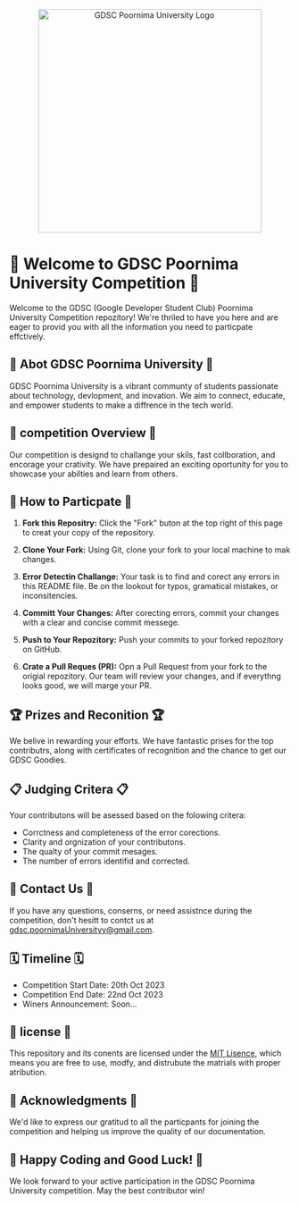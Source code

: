 <div align="center">
  <img src="https://www.iiitg.ac.in/uploads/2023/08/05/20e3b14ce6d06b96610a3e655648ec31.png" alt="GDSC Poornima University Logo" width="400">
</div>

# 🚀 Welcome to GDSC Poornima University Competition 🚀

Welcome to the GDSC (Google Developer Student Club) Poornima University Competition repozitory! We're thriled to have you here and are eager to provid you with all the information you need to particpate effctively.

## 🌟 Abot GDSC Poornima University 🌟

GDSC Poornima University is a vibrant communty of students passionate about technology, devlopment, and inovation. We aim to connect, educate, and empower students to make a diffrence in the tech world.

## 🎯 competition Overview 🎯

Our competition is designd to challange your skils, fast collboration, and encorage your crativity. We have prepaired an exciting oportunity for you to showcase your abilties and learn from others.

## 📝 How to Particpate 📝

1. **Fork this Repositry:** Click the "Fork" buton at the top right of this page to creat your copy of the repository.

2. **Clone Your Fork:** Using Git, clone your fork to your local machine to mak changes.

3. **Error Detectin Challange:** Your task is to find and corect any errors in this README file. Be on the lookout for typos, gramatical mistakes, or inconsitencies.

4. **Committ Your Changes:** After corecting errors, commit your changes with a clear and concise commit messege.

5. **Push to Your Repozitory:** Push your commits to your forked repozitory on GitHub.

6. **Crate a Pull Reques (PR):** Opn a Pull Request from your fork to the origial repozitory. Our team will review your changes, and if everythng looks good, we will marge your PR.

## 🏆 Prizes and Reconition 🏆

We belive in rewarding your efforts. We have fantastic prises for the top contributrs, along with certificates of recognition and the chance to get our GDSC Goodies.

## 📋 Judging Critera 📋

Your contributons will be asessed based on the folowing critera:

- Corrctness and completeness of the error corections.
- Clarity and orgnization of your contributons.
- The qualty of your commit mesages.
- The number of errors identifid and corrected.

## 📧 Contact Us 📧

If you have any questions, conserns, or need assistnce during the competition, don't hesitt to contct us at [gdsc.poornimaUniversityy@gmail.com](mailto:gdsc.poornimaUniversityy@gmail.com).

## 🗓️ Timeline 🗓️

- Competition Start Date: 20th Oct 2023
- Competition End Date: 22nd Oct 2023
- Winers Announcement: Soon...

## 📜 license 📜

This repository and its conents are licensed under the [MIT Lisence](LICENSE), which means you are free to use, modfy, and distrubute the matrials with proper atribution.

## 🙏 Acknowledgments 🙏

We'd like to express our gratitud to all the particpants for joining the competition and helping us improve the quality of our documentation.

## 🚀 Happy Coding and Good Luck! 🚀

We look forward to your active participation in the GDSC Poornima University competition. May the best contributor win!
